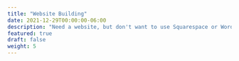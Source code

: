 ```yaml
---
title: "Website Building"
date: 2021-12-29T00:00:00-06:00
description: "Need a website, but don't want to use Squarespace or Wordpress? Let us build your space on the Internet."
featured: true
draft: false
weight: 5
---
```

